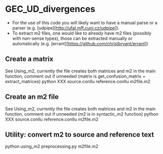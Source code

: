 # GEC_UD_divergences
* For the use of this code you will likely want to have a manual parse or a parser (e.g. [udpipe][http://ufal.mff.cuni.cz/udpipe]).
* To extract m2 files, one would like to already have m2 files (possibly with non-sense types), those can be extracted manually or automatically (e.g. [errant][https://github.com/chrisjbryant/errant])

## Create a matrix
See Using_m2, currently the file creates both matrices and m2 in the main function, comment out if unneeded (matrix is get_confusion_matrix + extract_matrices)
python XXX source.conllu reference.conllu m2file.m2

## Create an m2 file
See Using_m2, currently the file creates both matrices and m2 in the main function, comment out if unneeded (m2 is in syntactic_m2 function)
python XXX source.conllu reference.conllu m2file.m2

## Utility: convert m2 to source and reference text
python using_m2 preprocessing.py m2file.m2
